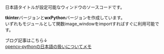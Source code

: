 日本語タイトルが設定可能なウィンドウのソースコードです。<br> 

**tkinter**バージョンと**wxPython**バージョンを作成しています。<br>
いずれもモジュールとして関数image_windowをimportすればすぐに利用可能です。<br>

ブログ記事はこちら↓<br>
[opencv-pythonの日本語の扱いについてメモ](https://fallpoke-tech.hatenadiary.jp/entry/2024/08/08/193545)<br>
